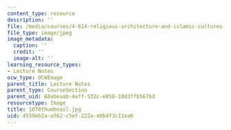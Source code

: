 ```yaml
---
content_type: resource
description: ''
file: /media/courses/4-614-religious-architecture-and-islamic-cultures-fall-2002/4559eb2aaf62c5ef222ae0b4f3c11ea6_1070thumbnail.jpg
file_type: image/jpeg
image_metadata:
  caption: ''
  credit: ''
  image-alt: ''
learning_resource_types:
- Lecture Notes
ocw_type: OCWImage
parent_title: Lecture Notes
parent_type: CourseSection
parent_uid: 68abeaab-4eff-532c-e858-18d3ffb567bd
resourcetype: Image
title: 1070thumbnail.jpg
uid: 4559eb2a-af62-c5ef-222a-e0b4f3c11ea6
---
```

